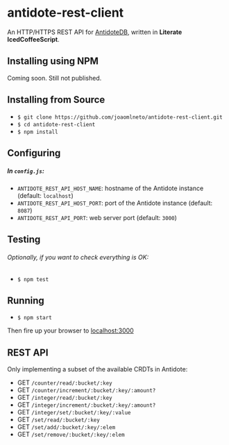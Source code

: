 # antidote-rest-client
An HTTP/HTTPS REST API for [AntidoteDB](http://syncfree.github.io/antidote), written in **Literate IcedCoffeeScript**.

## Installing using NPM
Coming soon. Still not published.

## Installing from Source
- `$ git clone https://github.com/joaomlneto/antidote-rest-client.git`
- `$ cd antidote-rest-client`
- `$ npm install`

## Configuring
##### In `config.js`:
- `ANTIDOTE_REST_API_HOST_NAME`:
hostname of the Antidote instance (default: `localhost`)
- `ANTIDOTE_REST_API_HOST_PORT`:
port of the Antidote instance (default: `8087`)
- `ANTIDOTE_REST_API_PORT`:
web server port (default: `3000`)

## Testing
###### Optionally, if you want to check everything is OK:
- `$ npm test`

## Running
- `$ npm start`

Then fire up your browser to [localhost:3000](http://localhost:3000)

## REST API
Only implementing a subset of the available CRDTs in Antidote:

- GET `/counter/read/:bucket/:key`
- GET `/counter/increment/:bucket/:key/:amount?`
- GET `/integer/read/:bucket/:key`
- GET `/integer/increment/:bucket/:key/:amount?`
- GET `/integer/set/:bucket/:key/:value`
- GET `/set/read/:bucket/:key`
- GET `/set/add/:bucket/:key/:elem`
- GET `/set/remove/:bucket/:key/:elem`
